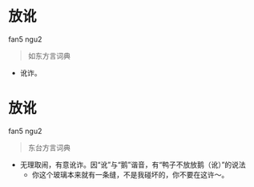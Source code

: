 # 放讹
fan5 ngu2
> 如东方言词典
- 讹诈。

# 放讹
fan5 ngu2
> 东台方言词典
- 无理取闹，有意讹诈。因“讹”与“鹅”谐音，有“鸭子不放放鹅（讹）”的说法
  - 你这个玻璃本来就有一条缝，不是我碰坏的，你不要在这许～。
